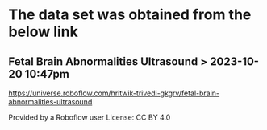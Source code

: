 # The data set was obtained from the below link
## Fetal Brain Abnormalities Ultrasound > 2023-10-20 10:47pm
https://universe.roboflow.com/hritwik-trivedi-gkgrv/fetal-brain-abnormalities-ultrasound

Provided by a Roboflow user
License: CC BY 4.0

